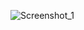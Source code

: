 ![Screenshot_1](https://user-images.githubusercontent.com/59422278/139589960-c7b3dfa7-47df-49ab-863f-b8513ec66c32.png)
